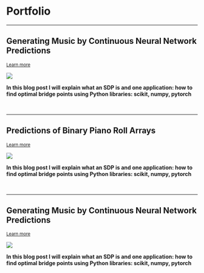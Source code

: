 # Portfolio

-----------------

## Generating Music by Continuous Neural Network Predictions

 <sub> [Learn more](https://jmhuer.github.io/mini_book/_build/html/docs/independent/object-detection.html)</sub>

<img src="https://www.mdpi.com/applsci/applsci-08-00936/article_deploy/html/images/applsci-08-00936-g001-550.jpg" align="center"/>

<br>

 **In this blog post I will explain what an SDP is and one application: how to find optimal bridge points using Python libraries: scikit, numpy, pytorch**

<br>

---

## Predictions of Binary Piano Roll Arrays

 <sub> [Learn more](https://jmhuer.github.io/mini_book/_build/html/docs/independent/predictions.html)</sub>

<img src="https://davidstutz.de/wordpress/wp-content/uploads/2018/01/arnab_1.jpg" align="center"/>

<br>

 **In this blog post I will explain what an SDP is and one application: how to find optimal bridge points using Python libraries: scikit, numpy, pytorch**

<br>

----

## Generating Music by Continuous Neural Network Predictions

 <sub> [Learn more](https://jmhuer.github.io/mini_book/_build/html/docs/portfolio.html)</sub>

<img src="https://tectales.com/media/story_section_image/529/img-01-rsna-ai-adhd.png" align="center"/>


<br>

 **In this blog post I will explain what an SDP is and one application: how to find optimal bridge points using Python libraries: scikit, numpy, pytorch**



<br>
<br>
